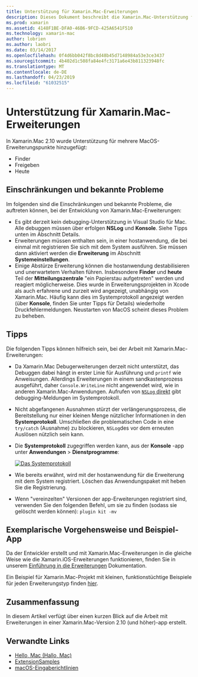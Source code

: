 ```yaml
---
title: Unterstützung für Xamarin.Mac-Erweiterungen
description: Dieses Dokument beschreibt die Xamarin.Mac-Unterstützung für Finder, Freigabe und heute Erweiterungen. Es werden Einschränkungen und bekannte Probleme, Links zu einer exemplarischen Vorgehensweise und Beispiel-app, und enthält Tipps zum Arbeiten mit Erweiterungen.
ms.prod: xamarin
ms.assetid: 4148F1BE-DFA0-46B6-9FCD-425A6541F510
ms.technology: xamarin-mac
author: lobrien
ms.author: laobri
ms.date: 03/14/2017
ms.openlocfilehash: 0f4d6bb042f8bc8d48b45d7148984a53e3ce3437
ms.sourcegitcommit: 4b402d1c508fa84e4fc3171a6e43b811323948fc
ms.translationtype: MT
ms.contentlocale: de-DE
ms.lasthandoff: 04/23/2019
ms.locfileid: "61032515"
---
```

# <a name="xamarinmac-extension-support"></a>Unterstützung für Xamarin.Mac-Erweiterungen

In Xamarin.Mac 2.10 wurde Unterstützung für mehrere MacOS-Erweiterungspunkte hinzugefügt:

- Finder
- Freigeben
- Heute

<a name="Limitations-and-Known-Issues" />

## <a name="limitations-and-known-issues"></a>Einschränkungen und bekannte Probleme

Im folgenden sind die Einschränkungen und bekannte Probleme, die auftreten können, bei der Entwicklung von Xamarin.Mac-Erweiterungen:

* Es gibt derzeit kein debugging-Unterstützung in Visual Studio für Mac. Alle debuggen müssen über erfolgen **NSLog** und **Konsole**. Siehe Tipps unten im Abschnitt Details.
* Erweiterungen müssen enthalten sein, in einer hostanwendung, die bei einmal mit registrieren Sie sich mit dem System ausführen. Sie müssen dann aktiviert werden die **Erweiterung** im Abschnitt **Systemeinstellungen**. 
* Einige Abstürze Erweiterung können die hostanwendung destabilisieren und unerwartetem Verhalten führen. Insbesondere **Finder** und **heute** Teil der **Mitteilungszentrale** "ein Papierstau aufgetreten" werden und reagiert möglicherweise. Dies wurde in Erweiterungsprojekten in Xcode als auch erfahrene und zurzeit wird angezeigt, unabhängig von Xamarin.Mac. Häufig kann dies im Systemprotokoll angezeigt werden (über **Konsole**, finden Sie unter Tipps für Details) wiederholte Druckfehlermeldungen. Neustarten von MacOS scheint dieses Problem zu beheben.

<a name="Tips" />

## <a name="tips"></a>Tipps

Die folgenden Tipps können hilfreich sein, bei der Arbeit mit Xamarin.Mac-Erweiterungen:

- Da Xamarin.Mac Debugerweiterungen derzeit nicht unterstützt, das Debuggen dabei hängt in erster Linie für Ausführung und `printf` wie Anweisungen. Allerdings Erweiterungen in einem sandkastenprozess ausgeführt, daher `Console.WriteLine` nicht angewendet wird, wie in anderen Xamarin.Mac-Anwendungen. Aufrufen von [ `NSLog` direkt](https://gist.github.com/chamons/e2e409013a449cfbe1f2fbe5547f6554) gibt debugging-Meldungen im Systemprotokoll.
- Nicht abgefangenen Ausnahmen stürzt der verlängerungsprozess, die Bereitstellung nur einer kleinen Menge nützlicher Informationen in den **Systemprotokoll**. Umschließen die problematischen Code in eine `try/catch` (Ausnahme) zu blockieren, `NSLog`des vor dem erneuten Auslösen nützlich sein kann.
- Die **Systemprotokoll** zugegriffen werden kann, aus der **Konsole** -app unter **Anwendungen** > **Dienstprogramme**:

    [![](extensions-images/extension02.png "Das Systemprotokoll")](extensions-images/extension02.png#lightbox)
- Wie bereits erwähnt, wird mit der hostanwendung für die Erweiterung mit dem System registriert. Löschen das Anwendungspaket mit heben Sie die Registrierung. 
- Wenn "vereinzelten" Versionen der app-Erweiterungen registriert sind, verwenden Sie den folgenden Befehl, um sie zu finden (sodass sie gelöscht werden können): `plugin kit -mv`


<a name="Walkthrough-and-Sample-App" />

## <a name="walkthrough-and-sample-app"></a>Exemplarische Vorgehensweise und Beispiel-App

Da der Entwickler erstellt und mit Xamarin.Mac-Erweiterungen in die gleiche Weise wie die Xamarin.iOS-Erweiterungen funktionieren, finden Sie in unserem [Einführung in die Erweiterungen](~/ios/platform/extensions.md) Dokumentation.

Ein Beispiel für Xamarin.Mac-Projekt mit kleinen, funktionstüchtige Beispiele für jeden Erweiterungstyp finden [hier](https://developer.xamarin.com/samples/mac/ExtensionSamples/).

<a name="Summary" />

## <a name="summary"></a>Zusammenfassung

In diesem Artikel verfügt über einen kurzen Blick auf die Arbeit mit Erweiterungen in einer Xamarin.Mac-Version 2.10 (und höher)-app erstellt.

## <a name="related-links"></a>Verwandte Links

- [Hello, Mac (Hallo, Mac)](~/mac/get-started/hello-mac.md)
- [ExtensionSamples](https://developer.xamarin.com/samples/mac/ExtensionSamples/)
- [macOS-Eingaberichtlinien](https://developer.apple.com/design/human-interface-guidelines/macos/overview/themes/)
